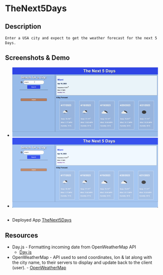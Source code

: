 # TheNext5Days

## Description

    Enter a USA city and expect to get the weather forecast for the next 5 Days.

## Screenshots & Demo
-   ![Alt Demo](demo.gif)
-   ![Alt Screenshot](assets/img/screenshot.png)

##
- Deployed App [TheNext5Days](https://roketteere.github.io/thenext5days/)
## Resources

- Day.js - Formatting incoming date from OpenWeatherMap API
  - [Day.js](https://day.js.org/)
- OpenWeatherMap - API used to send coordinates, lon & lat along with the city
  name, to their servers to display and update back to the client (user). -
  [OpenWeatherMap](https://openweathermap.org/)
